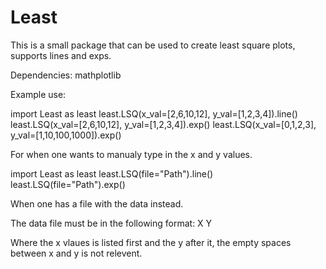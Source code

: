 # Least
This is a small package that can be used to create least square plots, supports lines and exps. 

Dependencies:
mathplotlib

Example use:

import Least as least
least.LSQ(x_val=[2,6,10,12], y_val=[1,2,3,4]).line()
least.LSQ(x_val=[2,6,10,12], y_val=[1,2,3,4]).exp()
least.LSQ(x_val=[0,1,2,3], y_val=[1,10,100,1000]).exp()


For when one wants to manualy type in the x and y values.


import Least as least
least.LSQ(file="Path").line()
least.LSQ(file="Path").exp()

When one has a file with the data instead.

The data file must be in the following format:
X Y

Where the x vlaues is listed first and the y after it, the empty spaces between x and y is not relevent.
